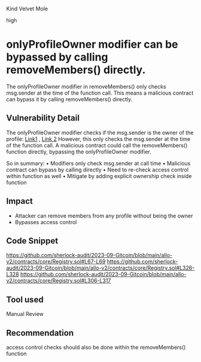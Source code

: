 Kind Velvet Mole

high

# onlyProfileOwner modifier can be bypassed by calling removeMembers() directly.
The onlyProfileOwner modifier in removeMembers() only checks msg.sender at the time of the function call. This means a malicious contract can bypass it by calling removeMembers() directly.
## Vulnerability Detail
The onlyProfileOwner modifier checks if the msg.sender is the owner of the profile: [Link1](https://github.com/sherlock-audit/2023-09-Gitcoin/blob/main/allo-v2/contracts/core/Registry.sol#L67-L69) , [Link 2](https://github.com/sherlock-audit/2023-09-Gitcoin/blob/main/allo-v2/contracts/core/Registry.sol#L326-L328)
However, this only checks the msg.sender at the time of the function call. A malicious contract could call the removeMembers() function directly, bypassing the onlyProfileOwner modifier. 

So in summary:
• Modifiers only check msg.sender at call time
• Malicious contract can bypass by calling directly
• Need to re-check access control within function as well
• Mitigate by adding explicit ownership check inside function


## Impact
- Attacker can remove members from any profile without being the owner
- Bypasses access control
## Code Snippet
https://github.com/sherlock-audit/2023-09-Gitcoin/blob/main/allo-v2/contracts/core/Registry.sol#L67-L69
https://github.com/sherlock-audit/2023-09-Gitcoin/blob/main/allo-v2/contracts/core/Registry.sol#L326-L328
https://github.com/sherlock-audit/2023-09-Gitcoin/blob/main/allo-v2/contracts/core/Registry.sol#L306-L317
## Tool used

Manual Review

## Recommendation
access control checks should also be done within the removeMembers() function